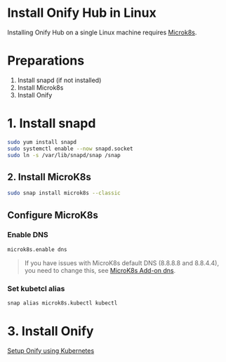 Install Onify Hub in Linux
==========================

Installing Onify Hub on a single Linux machine requires [Microk8s](https://microk8s.io/).

# Preparations

1. Install snapd (if not installed)
2. Install Microk8s
3. Install Onify 

# 1. Install snapd

```bash
sudo yum install snapd
sudo systemctl enable --now snapd.socket
sudo ln -s /var/lib/snapd/snap /snap
```

## 2. Install MicroK8s

```bash
sudo snap install microk8s --classic
```

## Configure MicroK8s

### Enable DNS

```bash
microk8s.enable dns
```

> If you have issues with MicroK8s default DNS (8.8.8.8 and 8.8.4.4), you need to change this, see [MicroK8s Add-on dns](https://microk8s.io/docs/addon-dns).

### Set kubetcl alias

```bash
snap alias microk8s.kubectl kubectl
```

# 3. Install Onify 

[Setup Onify using Kubernetes](https://github.com/onify/install/tree/default/hub/kubernetes)
